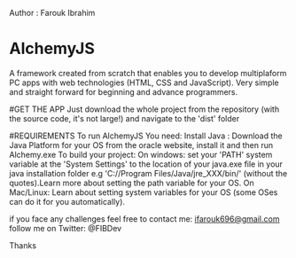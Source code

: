 Author : Farouk Ibrahim

# AlchemyJS
A framework created from scratch that enables you to develop multiplaform PC apps  with web technologies (HTML, CSS and JavaScript). Very simple and straight forward for beginning and advance programmers.

#GET THE APP
Just download the whole project from the repository (with the source code, it's not large!) and navigate to the 'dist' folder

#REQUIREMENTS
To run AlchemyJS You need:
  Install Java : Download the Java Platform for your OS from the oracle website, install it and then run Alchemy.exe
  To build your project: 
    On windows: set your 'PATH' system variable at the 'System Settings' to the location of your java.exe file in your java installation folder
      e.g 'C://Program Files/Java/jre_XXX/bin/' (without the quotes).Learn more about setting the path variable for your OS.
    On Mac/Linux: Learn about setting system variables for your OS (some OSes can do it for you automatically).
      
      
  if you face any challenges feel free to contact me:
   ifarouk696@gmail.com
   follow me on Twitter: @FIBDev
   
   Thanks
      
